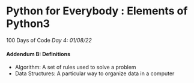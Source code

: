 # Python for Everybody : Elements of Python3

100 Days of Code *Day 4: 01/08/22*

#### Addendum B: Definitions

- Algorithm: A set of rules used to solve a problem
- Data Structures: A particular way to organize data in a computer

